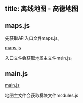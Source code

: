title: 离线地图 - 高德地图
---

## maps.js

先获取API入口文件maps.js。

[maps.js](http://webapi.amap.com/maps?v=1.3&key=您申请的key值)

入口文件会获取地图主文件main.js。

## main.js

[main.js](http://webapi.amap.com/maps/main?v=1.3&key=您申请的key值&m=http,map,anip,layers,overlay0,brender,mrender,mouse,sync&vrs=1.3.27.7)

地图主文件会获取模块文件modules.js
